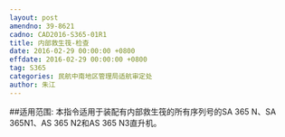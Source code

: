 ```yaml
---
layout: post
amendno: 39-8621
cadno: CAD2016-S365-01R1
title: 内部救生筏-检查
date: 2016-02-29 00:00:00 +0800
effdate: 2016-02-29 00:00:00 +0800
tag: S365
categories: 民航中南地区管理局适航审定处
author: 朱江
---
```


##适用范围:
本指令适用于装配有内部救生筏的所有序列号的SA 365 N、SA 365N1、AS 365 N2和AS 365 N3直升机。

